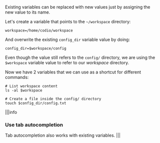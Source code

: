 Existing variables can be replaced with new values just by assigning the new value to its name.

Let's create a variable that points to the `~/workspace` directory: 

```
workspace=/home/codio/workspace
```

And overwrite the existing `config_dir` variable value by doing:

```
config_dir=$workspace/config
```

Even though the value still refers to the `config/` directory, we are using the `$workspace` variable value to refer to our _workspace_ directory.

Now we have 2 variables that we can use as a shortcut for different commands: 

```
# List workspace content
ls -al $workspace
```

```
# Create a file inside the config/ directory
touch $config_dir/config.txt
```

|||info
### Use tab autocompletion
Tab autocompletion also works with existing variables.
|||